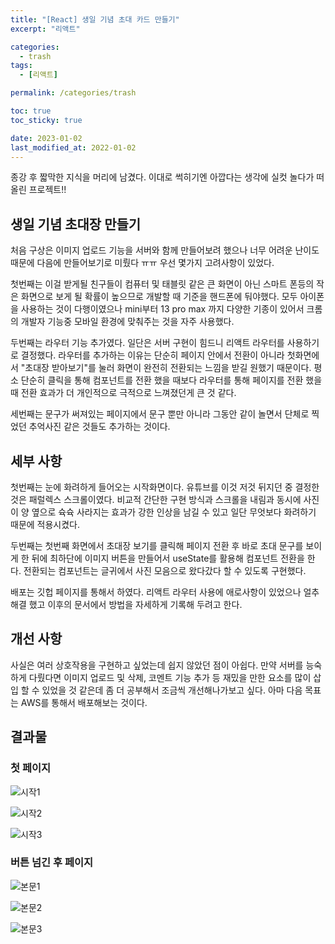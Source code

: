 ```yaml
---
title: "[React] 생일 기념 초대 카드 만들기"
excerpt: "리액트"

categories:
  - trash
tags:
  - [리액트]

permalink: /categories/trash

toc: true
toc_sticky: true

date: 2023-01-02
last_modified_at: 2022-01-02
---
```


종강 후 짧막한 지식을 머리에 남겼다. 이대로 썩히기엔 아깝다는 생각에 실컷 놀다가 떠올린 프로젝트!!

## 생일 기념 초대장 만들기

처음 구상은 이미지 업로드 기능을 서버와 함께 만들어보려 했으나 너무 어려운 난이도 때문에 다음에 만들어보기로 미뤘다 ㅠㅠ
우선 몇가지 고려사항이 있었다.

첫번째는 이걸 받게될 친구들이 컴퓨터 및 태블릿 같은 큰 화면이 아닌 스마트 폰등의 작은 화면으로 보게 될 확률이 높으므로 개발할 때 기준을 핸드폰에 둬야했다. 모두 아이폰을 사용하는 것이 다행이였으나 mini부터 13 pro max 까지 다양한 기종이 있어서 크롬의 개발자 기능중 모바일 환경에 맞춰주는 것을 자주 사용했다.

두번째는 라우터 기능 추가였다. 일단은 서버 구현이 힘드니 리액트 라우터를 사용하기로 결정했다. 라우터를 추가하는 이유는 단순히 페이지 안에서 전환이 아니라 첫화면에서 "초대장 받아보기"를 눌러 화면이 완전히 전환되는 느낌을 받길 원했기 때문이다. 평소 단순히 클릭을 통해 컴포넌트를 전환 했을 때보다 라우터를 통해 페이지를 전환 했을 때 전환 효과가 더 개인적으로 극적으로 느껴졌던게 큰 것 같다.

세번째는 문구가 써져있는 페이지에서 문구 뿐만 아니라 그동안 같이 놀면서 단체로 찍었던 추억사진 같은 것들도 추가하는 것이다.

## 세부 사항

첫번째는 눈에 화려하게 들어오는 시작화면이다. 유튜브를 이것 저것 뒤지던 중 결정한 것은 패럴렉스 스크롤이였다.
비교적 간단한 구현 방식과 스크롤을 내림과 동시에 사진이 양 옆으로 슉슉 사라지는 효과가 강한 인상을 남길 수 있고 일단 무엇보다 화려하기 때문에 적용시켰다.

두번째는 첫번째 화면에서 초대장 보기를 클릭해 페이지 전환 후 바로 초대 문구를 보이게 한 뒤에 최하단에 이미지 버튼을 만들어서 useState를 활용해 컴포넌트 전환을 한다. 전환되는 컴포넌트는 글귀에서 사진 모음으로 왔다갔다 할 수 있도록 구현했다.

배포는 깃헙 페이지를 통해서 하였다. 리액트 라우터 사용에 애로사항이 있었으나 얼추 해결 했고 이후의 문서에서 방법을 자세하게 기록해 두려고 한다.

## 개선 사항

사실은 여러 상호작용을 구현하고 싶었는데 쉽지 않았던 점이 아쉽다. 만약 서버를 능숙하게 다뤘다면 이미지 업로드 및 삭제, 코멘트 기능 추가 등 재밌을 만한 요소를 많이 삽입 할 수 있었을 것 같은데 좀 더 공부해서 조금씩 개선해나가보고 싶다. 아마 다음 목표는 AWS를 통해서 배포해보는 것이다.

## 결과물

### 첫 페이지

![시작1](/assets/images/posts_img/카드만들기md/시작1.png)

![시작2](/assets/images/posts_img/카드만들기md/시작2.png)

![시작3](/assets/images/posts_img/카드만들기md/시작3.png)

### 버튼 넘긴 후 페이지

![본문1](/assets/images/posts_img/카드만들기md/본문1.png)

![본문2](/assets/images/posts_img/카드만들기md/본문2.png)

![본문3](/assets/images/posts_img/카드만들기md/본문3.png)
